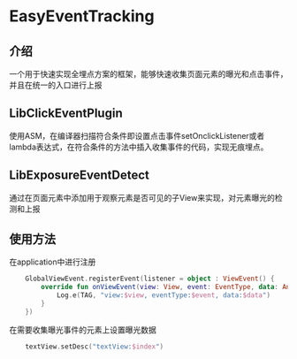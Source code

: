 # EasyEventTracking

## 介绍

一个用于快速实现全埋点方案的框架，能够快速收集页面元素的曝光和点击事件，并且在统一的入口进行上报

## LibClickEventPlugin

使用ASM，在编译器扫描符合条件即设置点击事件setOnclickListener或者lambda表达式，在符合条件的方法中插入收集事件的代码，实现无痕埋点。

## LibExposureEventDetect

通过在页面元素中添加用于观察元素是否可见的子View来实现，对元素曝光的检测和上报

## 使用方法

在application中进行注册

```kotlin
    GlobalViewEvent.registerEvent(listener = object : ViewEvent() {
        override fun onViewEvent(view: View, event: EventType, data: Any?) {
            Log.e(TAG, "view:$view, eventType:$event, data:$data")
        }
    })
```

在需要收集曝光事件的元素上设置曝光数据

```kotlin
    textView.setDesc("textView:$index")
```


